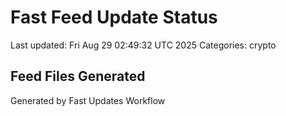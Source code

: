 # Fast Feed Update Status
Last updated: Fri Aug 29 02:49:32 UTC 2025
Categories: crypto

## Feed Files Generated

Generated by Fast Updates Workflow
